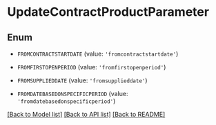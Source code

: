 # UpdateContractProductParameter


## Enum

* `FROMCONTRACTSTARTDATE` (value: `'fromcontractstartdate'`)

* `FROMFIRSTOPENPERIOD` (value: `'fromfirstopenperiod'`)

* `FROMSUPPLIEDDATE` (value: `'fromsupplieddate'`)

* `FROMDATEBASEDONSPECIFICPERIOD` (value: `'fromdatebasedonspecificperiod'`)

[[Back to Model list]](../README.md#documentation-for-models) [[Back to API list]](../README.md#documentation-for-api-endpoints) [[Back to README]](../README.md)


